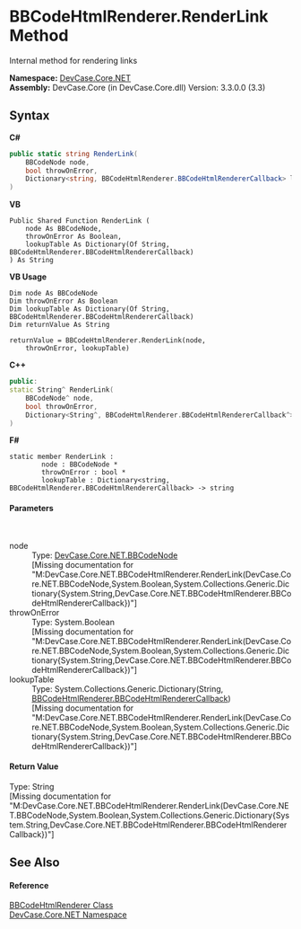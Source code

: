 # BBCodeHtmlRenderer.RenderLink Method 
 

Internal method for rendering links

**Namespace:**&nbsp;<a href="N_DevCase_Core_NET">DevCase.Core.NET</a><br />**Assembly:**&nbsp;DevCase.Core (in DevCase.Core.dll) Version: 3.3.0.0 (3.3)

## Syntax

**C#**<br />
``` C#
public static string RenderLink(
	BBCodeNode node,
	bool throwOnError,
	Dictionary<string, BBCodeHtmlRenderer.BBCodeHtmlRendererCallback> lookupTable
)
```

**VB**<br />
``` VB
Public Shared Function RenderLink ( 
	node As BBCodeNode,
	throwOnError As Boolean,
	lookupTable As Dictionary(Of String, BBCodeHtmlRenderer.BBCodeHtmlRendererCallback)
) As String
```

**VB Usage**<br />
``` VB Usage
Dim node As BBCodeNode
Dim throwOnError As Boolean
Dim lookupTable As Dictionary(Of String, BBCodeHtmlRenderer.BBCodeHtmlRendererCallback)
Dim returnValue As String

returnValue = BBCodeHtmlRenderer.RenderLink(node, 
	throwOnError, lookupTable)
```

**C++**<br />
``` C++
public:
static String^ RenderLink(
	BBCodeNode^ node, 
	bool throwOnError, 
	Dictionary<String^, BBCodeHtmlRenderer.BBCodeHtmlRendererCallback^>^ lookupTable
)
```

**F#**<br />
``` F#
static member RenderLink : 
        node : BBCodeNode * 
        throwOnError : bool * 
        lookupTable : Dictionary<string, BBCodeHtmlRenderer.BBCodeHtmlRendererCallback> -> string 

```


#### Parameters
&nbsp;<dl><dt>node</dt><dd>Type: <a href="T_DevCase_Core_NET_BBCodeNode">DevCase.Core.NET.BBCodeNode</a><br />\[Missing <param name="node"/> documentation for "M:DevCase.Core.NET.BBCodeHtmlRenderer.RenderLink(DevCase.Core.NET.BBCodeNode,System.Boolean,System.Collections.Generic.Dictionary{System.String,DevCase.Core.NET.BBCodeHtmlRenderer.BBCodeHtmlRendererCallback})"\]</dd><dt>throwOnError</dt><dd>Type: System.Boolean<br />\[Missing <param name="throwOnError"/> documentation for "M:DevCase.Core.NET.BBCodeHtmlRenderer.RenderLink(DevCase.Core.NET.BBCodeNode,System.Boolean,System.Collections.Generic.Dictionary{System.String,DevCase.Core.NET.BBCodeHtmlRenderer.BBCodeHtmlRendererCallback})"\]</dd><dt>lookupTable</dt><dd>Type: System.Collections.Generic.Dictionary(String, <a href="T_DevCase_Core_NET_BBCodeHtmlRenderer_BBCodeHtmlRendererCallback">BBCodeHtmlRenderer.BBCodeHtmlRendererCallback</a>)<br />\[Missing <param name="lookupTable"/> documentation for "M:DevCase.Core.NET.BBCodeHtmlRenderer.RenderLink(DevCase.Core.NET.BBCodeNode,System.Boolean,System.Collections.Generic.Dictionary{System.String,DevCase.Core.NET.BBCodeHtmlRenderer.BBCodeHtmlRendererCallback})"\]</dd></dl>

#### Return Value
Type: String<br />\[Missing <returns> documentation for "M:DevCase.Core.NET.BBCodeHtmlRenderer.RenderLink(DevCase.Core.NET.BBCodeNode,System.Boolean,System.Collections.Generic.Dictionary{System.String,DevCase.Core.NET.BBCodeHtmlRenderer.BBCodeHtmlRendererCallback})"\]

## See Also


#### Reference
<a href="T_DevCase_Core_NET_BBCodeHtmlRenderer">BBCodeHtmlRenderer Class</a><br /><a href="N_DevCase_Core_NET">DevCase.Core.NET Namespace</a><br />